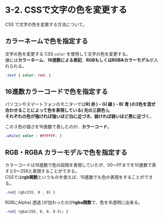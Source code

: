 # 3-2. CSSで文字の色を変更する

CSS で文字の色を変更する方法について。

## カラーネームで色を指定する

文字の色を変更する CSS `color` を使用して文字の色を変更する。  
値には**カラーネーム**、**16進数による表記**、**RGBもしくはRGBAカラーモデル**が入れられる。  

```css
.text { color: red; }
```

## 16進数カラーコードで色を指定する

パソコンやスマートフォンのモニターでは**R( 赤 )・G( 緑 )・B( 青 )**の3色を混ぜ合わせることによって色を表現している( **光の三原色** )。  
それぞれの**色が強ければ強いほど白に近づき、弱ければ弱いほど黒に近づく**。

この３色の強さを16進数で表したのが、**カラーコード**。

```css
.white{ color : #FFFFFF; }
```

## RGB・RGBA カラーモデルで色を指定する

カラーコードは16進数で色の段階を表現していたが、00〜FFまでを10進数で表すと0〜256と表現することができる。  
CSSでは**rgb関数**というものを使えば、10進数でも色の表現をすることができる。

```css
.red{ rgb(255, 0 , 0) }
```

RGBにAlpha( 透過 )が加わったのが**rgba関数**で、色を半透明に出来る。

```css
.red{ rgba(255, 0, 0, 0.5); }
```